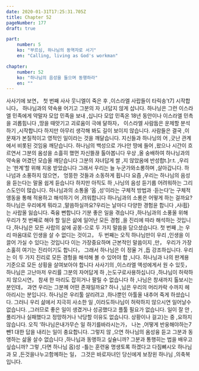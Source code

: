 ```yaml
---
date: 2020-01-31T17:25:31.705Z
title: Chapter 52
pageNumber: 177
draft: true

part:
    number: 5
    ko: "부르심, 하나님의 동역자로 서기"
    en: "Calling, living as God's workman"

chapter:
    number: 52
    ko: "하나님의 음성을 들으며 동행하라"
    en: ""
---
```

사사기에 보연， 첫 번째 사사 웃니엘이 죽은 후 ,이스라엘 사랍들이 타릭송't7] 시작합니다， 하나님과의 약속용 어기고 그분의 자 ,녀답지 않게 삽니다. 하나닝은 그런 이스라엘 민족에게 약말자 모압 민족을 보내 ,십니다 모압 민족온 18년 동안이나 이스라엘 민촉을 괴롭힘니다 ,땅을 때앗기고 괴로움이 극애 달하자， 이스라엘 사람둡은 운제할 분석하기 ,시작합니다 하지만 아무리 생각해 봐도 길이 보이지 않습니다. 사람들은 결국 ,이 문재가 본질적이고 영적인 일이라는 것을 깨달습니다. 지신들과 하나닝의 어 ,긋난 관계에서 비롯된 것임융 깨닫습니다. 하나님의 백성으로 가나안 땅에 들어 ,왔으나 시간이 흐르연서 그분의 옴성을 소흘히 했먼 자신뜰끊 톨아봅니다 우상 ,올 숭배하여 하나닝과의 약속융 어겼던 모습올 깨닫습니다 그분의 자녀답게 쌀 ,지 않았옴에 반성합t.]r:t. ,우리는 ’판계’할 위해 지옹 받았습니다 그래서 우리는 늘 누군가와소롱하며 ,살아갑니다. 하나넘과 소풍하지 않으연， 엉뚱한 것들과 소동하게 휩니다 요즘 ,우리는 하나님의 음성을 듣는다는 말올 쉽게 듣습니다 하지만 아직도 하 ,나닝의 음성 듣기룹 어려워하는 그리스도인이 많습니다. 하나님과의 소통올 ‘옵 ,성’이라는 구체적 방법과 ·듣는다’는 구체적 앵동을 통해 적용하고 해석하기 어 ,려워합니다 하나님과의 소롱은 어떻게 하는 걸까요? 하나님은 우리에게 뭐라고 ,말씀하실까요?우리는 날마다 다양한 경험윤 합니다 ,사i휩}는 사랍올 잃습니다. 죽융 뻔합니다 기분 좋은 일을 겪습니다 ,하나님과의 소풍올 위해 우리가 첫 번째로 해야 할 일은 삶에 일어난 모든 경험 ,을 진리에 따라 해석하는 것입니다 ,하나님은 모든 사랍의 삶에 공몽-으로 두 가지 말씀을 담으셨습니다. 첫 번째 ,는 우리 마옴대로 인생을 살 수 없디는 것이고， 두 번째는 오직 하나님만이 우리 ,인생을 이끌어 가실 수 있다는 것입니다 이는 가장중요하며 근본적인 말씀이지 ,만， 우리가 가장 소훌히 여기는 진리이기도 합니다， 그래서 하나님은 이 정율 거 ,듭 강조하십니다. 우리는 이 두 가지 진리로 모든 경헝을 해석해 볼 수 있어야 합 ,니다. 하나닝과 나의 판계용 기준으로 모든 상횡을 살여보아야 합니다 사사기의 ,이스라엘 액성에게서 원 수 있듯， 하나님은 고난마저 우리률 그분의 자어답게 하 ,는도구로사용하십니다 ,하냐님이 허락하지 않으시연， 참새 한 마리도 잡히거나 팔릴 수 없습니다 하 ,나님은 창새까지 톨보시는 분인데， 과연 우리는 그분께 어떤 존재일까요? 하나 ,님은 우리의 머리카락 수까지 헤아리시는 분입니다. 하나님은 우리툴 살리려고 ,하나뿐인 아툴올 내추어 죽게 하셨습니다. 그러니 우리 삶에서 지극히 사소한 일 ,이라도하나님이 허락하지 않으시연 일어날수없습니다. ,그러므로 좋은 일이 생겼거나 성공했다고 플툴 필요가 없습니다. 일이 잘 안 ,풀리거나 실패했다고 정망하거나 낙당할 이유도 없습니다. 상황이나 걸고}는 중 ,요하지 않습니다. 오직 ‘하나님은내가무슨 일 하기를바라시는가， 나논 ,어떻게 반웅해야하는7뺀1 대한 답을 내리는 일이 충요합니다. 그렇지 않 ,으연 하나님의 옴성융 듣고 그분과 동앵하는 삶올 살수 없습니다 ,하나닙과 동앵하고 싶슐니까? 그분과 통행히는 법을 배우고 싶습니까? 그렇 ,다면 하나님 옵)성 -틀는 훈련융 명생토록 하겠다고 다짐뼈시오 하나님과 모 ,든것을나누고함께하는 일， 그것은 바로자녀인 당신에게 보장왼 하나님 ,의축복입니다.
